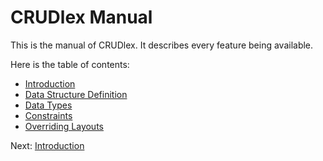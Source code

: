 CRUDlex Manual
==============

This is the manual of CRUDlex. It describes every feature being available.

Here is the table of contents:

- [Introduction](1_introduction.md)
- [Data Structure Definition](2_datastructures.md)
- [Data Types](3_datatypes.md)
- [Constraints](4_constraints.md)
- [Overriding Layouts](5_layouts.md)

Next: [Introduction](1_introduction.md)
